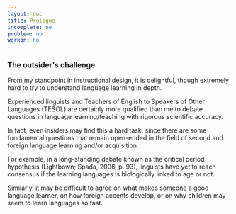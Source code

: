 ```yaml
---
layout: doc
title: Prologue
incomplete: no
problem: no
workon: no
---
```


### The outsider's challenge

From my standpoint in instructional design, it is delightful, though extremely hard to try to understand language learning in depth. 

Experienced linguists and Teachers of English to Speakers of Other Languages (TESOL) are certainly more qualified than me to debate questions in language learning/teaching with rigorous scientific accuracy.

In fact, even insiders may find this a hard task, since there are some fundamental questions that remain open-ended in the field of second and foreign language learning and/or acquisition. 

For example, in a long-standing debate known as the critical period hypothesis (Lightbown; Spada, 2006, p. 93), linguists have yet to reach consensus if the learning languages is biologically linked to age or not.

Similarly, it may be difficult to agree on what makes someone a good language learner, on how foreign accents develop, or on why children may seem to learn languages so fast.